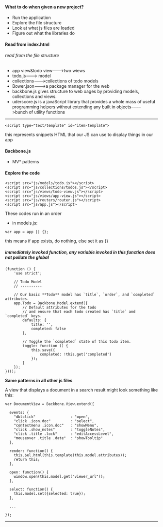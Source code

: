 #### What to do when given a new project?
- Run the application
- Explore the file structure
- Look at what js files are loaded
- Figure out what the libraries do

#### Read from index.html
###### read from the file structure
- app view&todo view--->two wiews
- todo.js---> model
- collections--->collections of todo models
- Bower.json--->a package manager for the web
- backbone.js gives structure to web oages by providing models, collections and views.
- uderscore.js is a javaScript library that provides a whole mass of useful programming helpers without extending any built in objects----->bunch of utility functions
******
```
<script type="text/template" id="item-template">
```
<p> this represents snippets HTML that our JS can use to display things in our app</p>

#### Backbone.js
- MV* patterns
#### Explore the code
```
<script src="js/models/todo.js"></script>
<script src="js/collections/todos.js"></script>
<script src="js/views/todo-view.js"></script>
<script src="js/views/app-view.js"></script>
<script src="js/routers/router.js"></script>
<script src="js/app.js"></script>
```
These codes run in an order
- in models.js:
```
var app = app || {};
```
this means if app exists, do nothing, else set it as {}
#####  immediately invoked function, any variable invoked in this function does not pollute the global
```
(function () {
	'use strict';

	// Todo Model
	// ----------

	// Our basic **Todo** model has `title`, `order`, and `completed` attributes.
	app.Todo = Backbone.Model.extend({
		// Default attributes for the todo
		// and ensure that each todo created has `title` and `completed` keys.
		defaults: {
			title: '',
			completed: false
		},

		// Toggle the `completed` state of this todo item.
		toggle: function () {
			this.save({
				completed: !this.get('completed')
			});
		}
	});
})();

```
<b>Same patterns in all other js files</b>

A view that displays a document in a search result might look something like this:
```
var DocumentView = Backbone.View.extend({

  events: {
    "dblclick"                : "open",
    "click .icon.doc"         : "select",
    "contextmenu .icon.doc"   : "showMenu",
    "click .show_notes"       : "toggleNotes",
    "click .title .lock"      : "editAccessLevel",
    "mouseover .title .date"  : "showTooltip"
  },

  render: function() {
    this.$el.html(this.template(this.model.attributes));
    return this;
  },

  open: function() {
    window.open(this.model.get("viewer_url"));
  },

  select: function() {
    this.model.set({selected: true});
  },

  ...

});
```
*************
